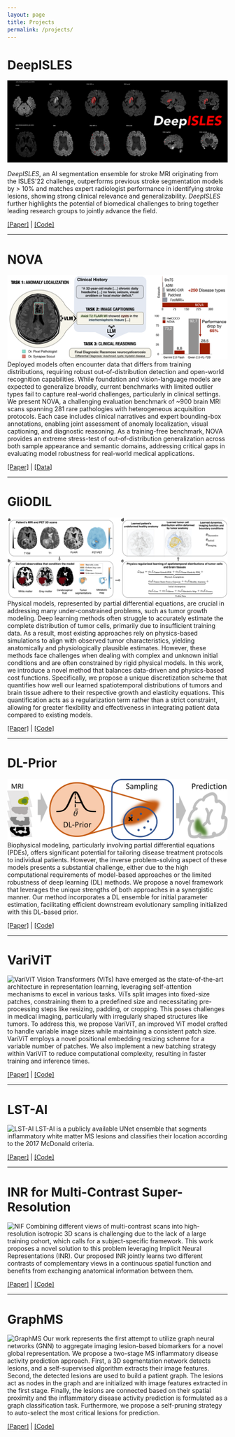 ```yaml
---
layout: page
title: Projects
permalink: /projects/
---
```

# DeepISLES
![DeepISLES](/assets/DeepISLES.png)

*DeepISLES*, an AI segmentation ensemble for stroke MRI originating from the ISLES'22 challenge, outperforms previous stroke segmentation models by > 10% and matches expert radiologist performance in identifying stroke lesions, showing strong clinical relevance and generalizability. *DeepISLES* further highlights the potential of biomedical challenges to bring together leading research groups to jointly advance the field.

[[Paper]](https://www.nature.com/articles/s41467-025-62373-x) | [[Code]](https://github.com/ezequieldlrosa/DeepIsles)

***

# NOVA
![NOVA](/assets/NOVA.png)
Deployed models often encounter data that differs from training distributions, requiring robust out-of-distribution detection and open-world recognition capabilities. While foundation and vision-language models are expected to generalize broadly, current benchmarks with limited outlier types fail to capture real-world challenges, particularly in clinical settings.
We present NOVA, a challenging evaluation benchmark of ~900 brain MRI scans spanning 281 rare pathologies with heterogeneous acquisition protocols. Each case includes clinical narratives and expert bounding-box annotations, enabling joint assessment of anomaly localization, visual captioning, and diagnostic reasoning. As a training-free benchmark, NOVA provides an extreme stress-test of out-of-distribution generalization across both sample appearance and semantic domains, addressing critical gaps in evaluating model robustness for real-world medical applications.

[[Paper]](https://arxiv.org/abs/2505.14064) | [[Data]](https://huggingface.co/datasets/Ano-2090/Nova)

***

# GliODIL
![GliODIL](/assets/GliODIL.png)
Physical models, represented by partial differential equations, are crucial in addressing many under-constrained problems, such as tumor growth modeling. Deep learning methods often struggle to accurately estimate the complete distribution of tumor cells, primarily due to insufficient training data. As a result, most existing approaches rely on physics-based simulations to align with observed tumor characteristics, yielding anatomically and physiologically plausible estimates. However, these methods face challenges when dealing with complex and unknown initial conditions and are often constrained by rigid physical models. In this work, we introduce a novel method that balances data-driven and physics-based cost functions. Specifically, we propose a unique discretization scheme that quantifies how well our learned spatiotemporal distributions of tumors and brain tissue adhere to their respective growth and elasticity equations. This quantification acts as a regularization term rather than a strict constraint, allowing for greater flexibility and effectiveness in integrating patient data compared to existing models.

[[Paper]](https://neurips.cc/virtual/2024/poster/94680) | [[Code]](https://github.com/m1balcerak/PhysRegTumor)

***

# DL-Prior
![DL-Prior](/assets/DL-Prior.png)
Biophysical modeling, particularly involving partial differential equations (PDEs), offers significant potential for tailoring disease treatment protocols to individual patients. However, the inverse problem-solving aspect of these models presents a substantial challenge, either due to the high computational requirements of model-based approaches or the limited robustness of deep learning (DL) methods. We propose a novel framework that leverages the unique strengths of both approaches in a synergistic manner. Our method incorporates a DL ensemble for initial parameter estimation, facilitating efficient downstream evolutionary sampling initialized with this DL-based prior.

[[Paper]](https://ieeexplore.ieee.org/document/10748406) | [[Code]](https://github.com/jonasw247/a-learnable-prior-improves-inverse-tumor-growth-modeling)

***

# VariViT
![VariViT](/assets/VariViT.png)
Vision Transformers (ViTs) have emerged as the state-of-the-art architecture in representation learning, leveraging self-attention mechanisms to excel in various tasks. ViTs split images into fixed-size patches, constraining them to a predefined size and necessitating pre-processing steps like resizing, padding, or cropping. This poses challenges in medical imaging, particularly with irregularly shaped structures like tumors. To address this, we propose VariViT, an improved ViT model crafted to handle variable image sizes while maintaining a consistent patch size. VariViT employs a novel positional embedding resizing scheme for a variable number of patches. We also implement a new batching strategy within VariViT to reduce computational complexity, resulting in faster training and inference times.

[[Paper]](https://openreview.net/forum?id=uoRbMNoZ7w) | [[Code]](https://github.com/Aswathi-Varma/varivit)

***

# LST-AI
![LST-AI](/assets/lst-ai.png)
LST-AI is a publicly available UNet ensemble that segments inflammatory white matter MS lesions and classifies their location according to the 2017 McDonald criteria.

[[Paper]](https://doi.org/10.1016/j.nicl.2024.103611) | [[Code]](https://github.com/CompImg/LST-AI)

***

# INR for Multi-Contrast Super-Resolution
![NIF](/assets/NIF.png)
Combining different views of multi-contrast scans into high-resolution isotropic 3D scans is challenging due to the lack of a large training cohort, which calls for a subject-specific framework. This work proposes a novel solution to this problem leveraging Implicit Neural Representations (INR). Our proposed INR jointly learns two different contrasts of complementary views in a continuous spatial function and benefits from exchanging anatomical information between them.

[[Paper]](https://link.springer.com/chapter/10.1007/978-3-031-43993-3_17) | [[Code]](https://github.com/jqmcginnis/multi_contrast_inr/)

***

# GraphMS
![GraphMS](/assets/GraphMS.png)
Our work represents the first attempt to utilize graph neural networks (GNN) to aggregate imaging lesion-based biomarkers for a novel global representation. We propose a two-stage MS inflammatory disease activity prediction approach. First, a 3D segmentation network detects lesions, and a self-supervised algorithm extracts their image features. Second, the detected lesions are used to build a patient graph. The lesions act as nodes in the graph and are initialized with image features extracted in the first stage. Finally, the lesions are connected based on their spatial proximity and the inflammatory disease activity prediction is formulated as a graph classification task. Furthermore, we propose a self-pruning strategy to auto-select the most critical lesions for prediction. 

[[Paper]](https://link.springer.com/chapter/10.1007/978-3-031-43993-3_22) | [[Code]](https://github.com/chinmay5/ms_ida)
